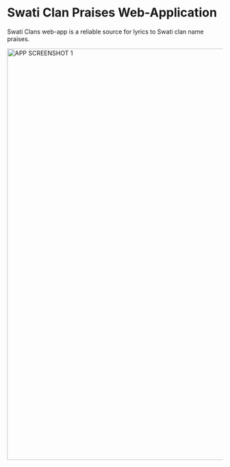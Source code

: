 # Swati Clan Praises Web-Application

Swati Clans web-app is a reliable source for lyrics to Swati clan name praises. 

<img width="960" alt="APP SCREENSHOT 1" src="https://github.com/NMDlamini/EswaClansApp-/assets/77834150/ddc9eb11-bba9-4d47-aaff-9e2790d3bff2">
